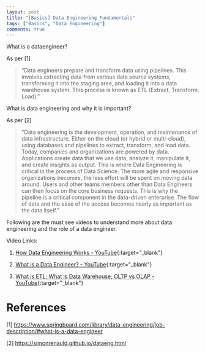 ```yaml
---
layout: post
title: "[Basics] Data Engineering Fundamentals"
tags: ["Basics", "Data Engineering"]
comments: true
---
```


What is a dataengineer?

As per [1]

> “Data engineers prepare and transform data using pipelines. This involves extracting data from various data source systems, transforming it into the staging area, and loading it into a data warehouse system. This process is known as ETL (Extract, Transform, Load).”

What is data engineering and why it is important?

As per [2]

> "Data engineering is the development, operation, and maintenance of data infrastructure. Either on the cloud (or hybrid or multi-cloud), using databases and pipelines to extract, transform, and load data. Today, companies and organizations are powered by data. Applications create data that we use data, analyze it, manipulate it, and create insights as output. This is where Data Engineering is critical in the process of Data Science. The more agile and responsive organizations becomes, the less effort will be spent on moving data around. Users and other teams members other than Data Engineers can then focus on the core business requests. This is why the pipeline is a critical component in the data-driven enterprise. The flow of data and the ease of the access becomes nearly as important as the data itself."

Following are the must see videos to understand more about data engineering and the role of a data engineer.

Video Links:

1. [How Data Engineering Works - YouTube](https://youtu.be/qWru-b6m030){:target="_blank"}

2. [What is a Data Engineer? - YouTube](https://youtu.be/pERD1Ln_Qh8){:target="_blank"}

3. [What is ETL; What is Data Warehouse; OLTP vs OLAP - YouTube](https://youtu.be/oF_2uDb7DvQ){:target="_blank"}



# References

[1] https://www.springboard.com/library/data-engineering/job-description/#what-is-a-data-engineer

[2] https://simonrenauld.github.io/dataeng.html
